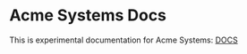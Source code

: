 # Acme Systems Docs

This is experimental documentation for Acme Systems: [DOCS](https://micheleforesedev.github.io/acmesystemsdocs/)
